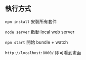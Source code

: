 

## 執行方式

`npm install` 安裝所有套件

`node server` 啟動 local web server

`npm start` 開始 bundle + watch

`http://localhost:8000/` 即可看到畫面